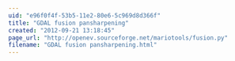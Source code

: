```yaml
---
uid: "e96f0f4f-53b5-11e2-80e6-5c969d8d366f"
title: "GDAL fusion pansharpening"
created: "2012-09-21 13:18:45"
page_url: "http://openev.sourceforge.net/mariotools/fusion.py"
filename: "GDAL fusion pansharpening.html"
---
```


